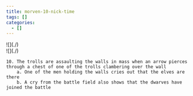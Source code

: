 ```yaml
---
title: morven-10-nick-time
tags: []
categories:
  - []
---
```

<!-- more --><div class="embedded-image-left">![](./)</div><div class="embedded-image-right">![](./)</div>

	10. The trolls are assaulting the walls in mass when an arrow pierces through a chest of one of the trolls clambering over the wall
		a. One of the men holding the walls cries out that the elves are there
		b. A cry from the battle field also shows that the dwarves have joined the battle